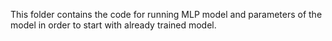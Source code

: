 This folder contains the code for running MLP model and parameters of the model in order to start with already trained model. 


